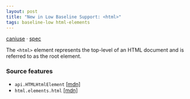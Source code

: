 ```yaml
---
layout: post
title: "New in Low Baseline Support: <html>"
tags: baseline-low html-elements
---
```


[caniuse](https://caniuse.com/?search=html) · [spec](https://html.spec.whatwg.org/multipage/semantics.html#the-html-element)

The `<html>` element represents the top-level of an HTML document and is referred to as the root element.

### Source features

- ``api.HTMLHtmlElement`` [[mdn]](https://developer.mozilla.org/en-US/search?q=api.HTMLHtmlElement)
- ``html.elements.html`` [[mdn]](https://developer.mozilla.org/en-US/search?q=html.elements.html)
